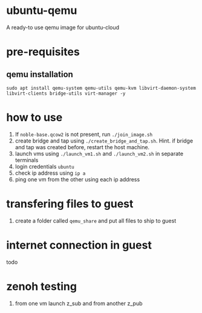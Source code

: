 # ubuntu-qemu
A ready-to use qemu image for ubuntu-cloud

# pre-requisites

## qemu installation
`sudo apt install qemu-system qemu-utils qemu-kvm libvirt-daemon-system libvirt-clients bridge-utils virt-manager -y`

# how to use
1. If `noble-base.qcow2` is not present, run `./join_image.sh`
1. create bridge and tap using `./create_bridge_and_tap.sh`.
Hint. if bridge and tap was created before, restart the host machine.
1. launch vms using `./launch_vm1.sh` and `./launch_vm2.sh` in separate terminals
1. login credentials `ubuntu`
1. check ip address using `ip a`
1. ping one vm from the other using each ip address

# transfering files to guest
1. create a folder called `qemu_share` and put all files to ship to guest

# internet connection in guest
todo

# zenoh testing
1. from one vm launch z_sub and from another z_pub
